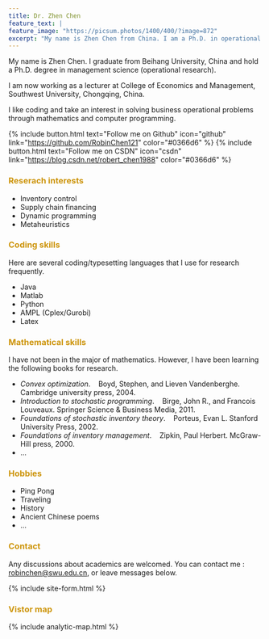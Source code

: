 ```yaml
---
title: Dr. Zhen Chen
feature_text: |
feature_image: "https://picsum.photos/1400/400/?image=872"
excerpt: "My name is Zhen Chen from China. I am a Ph.D. in operational research."
---
```


My name is Zhen Chen. I graduate from Beihang University, China and hold a Ph.D. degree in management science (operational research).

I am now working as a lecturer at College of Economics and Management, Southwest University, Chongqing, China.

I like coding and take an interest in solving business operational problems through mathematics and computer programming.

{% include button.html text="Follow me on Github" icon="github" link="https://github.com/RobinChen121" color="#0366d6" %}
{% include button.html text="Follow me on CSDN" icon="csdn" link="https://blog.csdn.net/robert_chen1988" color="#0366d6" %}


### <font color= "#CD950C"> Reserach interests </font>

- Inventory control
- Supply chain financing
- Dynamic programming
- Metaheuristics


### <font color= "#CD950C">Coding skills</font>

Here are several coding/typesetting languages that I use for research frequently.
- Java
- Matlab
- Python
- AMPL (Cplex/Gurobi)
- Latex

### <font color= "#CD950C">Mathematical skills</font>

I have not been in the major of mathematics. However, I have been learning the following books for research.
- *Convex optimization*. &nbsp;&nbsp; Boyd, Stephen, and Lieven Vandenberghe. Cambridge university press, 2004.
- *Introduction to stochastic programming*. &nbsp;&nbsp; Birge, John R., and Francois Louveaux. Springer Science & Business Media, 2011.
- *Foundations of stochastic inventory theory*. &nbsp;&nbsp; Porteus, Evan L.  Stanford University Press, 2002.
- *Foundations of inventory management*. &nbsp;&nbsp; Zipkin, Paul Herbert. McGraw-Hill press, 2000.
- ...

<!---
### Education
|From To | University | Nation | Major | Degree |
|     ---- |         ---- |     ---- |     :----:|   :----: |
|2016.09 ~ 2017.09 | University of Edinburgh | UK |Management Science and Economics | Visiting student|
|2014.09 ~ 2018.06 | Beihang University | China  |Management Science and Engineering | Doctor |
|2010.09 ~ 2013.03 | Beihang University | China |Management Science and Engineering | Master |
|2006.09 ~ 2010.06 | Northeastern University |China |Business Administration | Bachor |
{:.table-striped}
-->

### <font color= "#CD950C">Hobbies</font>
- Ping Pong
- Traveling
- History
- Ancient Chinese poems
- ...

### <font color= "#CD950C">Contact</font>
Any discussions about academics are welcomed. You can contact me : robinchen@swu.edu.cn, or leave messages below.

{% include site-form.html %}

<!---
### <font color= "#CD950C">My office map</font>
{% include map2.html %}
-->

### <font color= "#CD950C">Vistor map</font>
{% include analytic-map.html %}



<!--
### Working papers

### Pulications
-->
